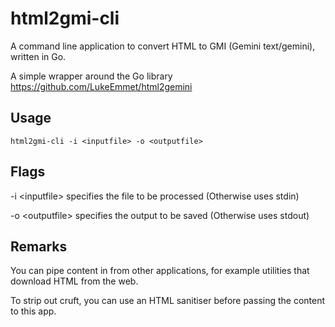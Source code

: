 # html2gmi-cli
A command line application to convert HTML to GMI (Gemini text/gemini), written in Go.

A simple wrapper around the Go library https://github.com/LukeEmmet/html2gemini

## Usage

```
html2gmi-cli -i <inputfile> -o <outputfile>
```

## Flags

-i \<inputfile\> specifies the file to be processed (Otherwise uses stdin)

-o \<outputfile\> specifies the output to be saved (Otherwise uses stdout)

## Remarks

You can pipe content in from other applications, for example utilities that download HTML from the web.

To strip out cruft, you can use an HTML sanitiser before passing the content to this app.